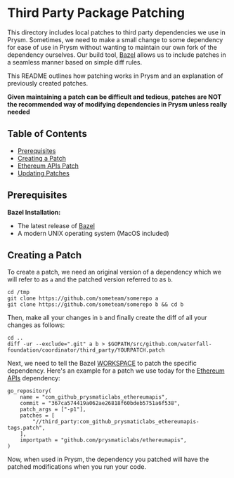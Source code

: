 # Third Party Package Patching

This directory includes local patches to third party dependencies we use in Prysm. Sometimes,
we need to make a small change to some dependency for ease of use in Prysm without wanting
to maintain our own fork of the dependency ourselves. Our build tool, [Bazel](https://bazel.build)
allows us to include patches in a seamless manner based on simple diff rules.

This README outlines how patching works in Prysm and an explanation of previously
created patches. 

**Given maintaining a patch can be difficult and tedious,
patches are NOT the recommended way of modifying dependencies in Prysm 
unless really needed**

## Table of Contents

- [Prerequisites](#prerequisites)
- [Creating a Patch](#creating-a-patch)
- [Ethereum APIs Patch](#ethereum-apis-patch)
- [Updating Patches](#updating-patches)

## Prerequisites

**Bazel Installation:**
  - The latest release of [Bazel](https://docs.bazel.build/versions/master/install.html)
  - A modern UNIX operating system (MacOS included)

## Creating a Patch

To create a patch, we need an original version of a dependency which we will refer to as `a`
and the patched version referred to as `b`. 

```
cd /tmp
git clone https://github.com/someteam/somerepo a
git clone https://github.com/someteam/somerepo b && cd b
```
Then, make all your changes in `b` and finally create the diff of all your changes as follows:
```
cd ..
diff -ur --exclude=".git" a b > $GOPATH/src/github.com/waterfall-foundation/coordinator/third_party/YOURPATCH.patch
```

Next, we need to tell the Bazel [WORKSPACE](https://github.com/waterfall-foundation/coordinator/blob/master/WORKSPACE) to patch the specific dependency.
Here's an example for a patch we use today for the [Ethereum APIs](https://github.com/prysmaticlabs/ethereumapis)
dependency:

```
go_repository(
    name = "com_github_prysmaticlabs_ethereumapis",
    commit = "367ca574419a062ae26818f60bdeb5751a6f538",
    patch_args = ["-p1"],
    patches = [
        "//third_party:com_github_prysmaticlabs_ethereumapis-tags.patch",
    ],
    importpath = "github.com/prysmaticlabs/ethereumapis",
)
```

Now, when used in Prysm, the dependency you patched will have the patched modifications
when you run your code.
